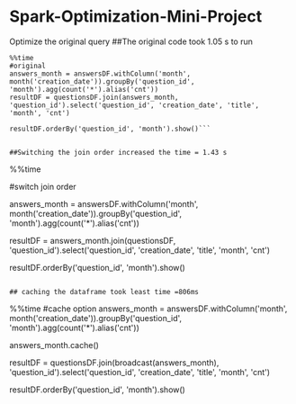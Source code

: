 # Spark-Optimization-Mini-Project
Optimize the original query
##The original code took 1.05 s to run
```
%%time
#original
answers_month = answersDF.withColumn('month', month('creation_date')).groupBy('question_id', 'month').agg(count('*').alias('cnt'))
resultDF = questionsDF.join(answers_month, 'question_id').select('question_id', 'creation_date', 'title', 'month', 'cnt')

resultDF.orderBy('question_id', 'month').show()```


##Switching the join order increased the time = 1.43 s
```
%%time

#switch join order

answers_month = answersDF.withColumn('month', month('creation_date')).groupBy('question_id', 'month').agg(count('*').alias('cnt'))

resultDF = answers_month.join(questionsDF, 'question_id').select('question_id', 'creation_date', 'title', 'month', 'cnt')

resultDF.orderBy('question_id', 'month').show()
```

## caching the dataframe took least time =806ms
```
%%time
#cache option
answers_month = answersDF.withColumn('month', month('creation_date')).groupBy('question_id', 'month').agg(count('*').alias('cnt'))

answers_month.cache()

resultDF = questionsDF.join(broadcast(answers_month), 'question_id').select('question_id', 'creation_date', 'title', 'month', 'cnt')

resultDF.orderBy('question_id', 'month').show()
```